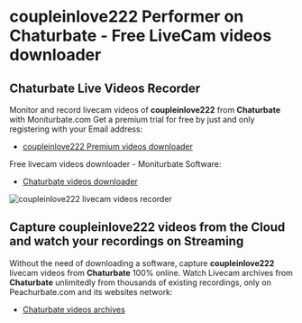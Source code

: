 # coupleinlove222 Performer on Chaturbate - Free LiveCam videos downloader

## Chaturbate Live Videos Recorder

Monitor and record livecam videos of **coupleinlove222** from **Chaturbate** with Moniturbate.com
Get a premium trial for free by just and only registering with your Email address:
* [coupleinlove222 Premium videos downloader](https://moniturbate.com/request-demo-licence-key.html)

Free livecam videos downloader - Moniturbate Software:
* [Chaturbate videos downloader](https://moniturbate.com/moniturbate-download-software.html)

![coupleinlove222 livecam videos recorder](https://peachurnet.com/templates/moniturbate-software.png)


## Capture coupleinlove222 videos from the Cloud and watch your recordings on Streaming

Without the need of downloading a software, capture **coupleinlove222** livecam videos from **Chaturbate** 100% online.
Watch Livecam archives from **Chaturbate** unlimitedly from thousands of existing recordings, only on Peachurbate.com and its websites network:
* [Chaturbate videos archives](https://peachurnet.com/)